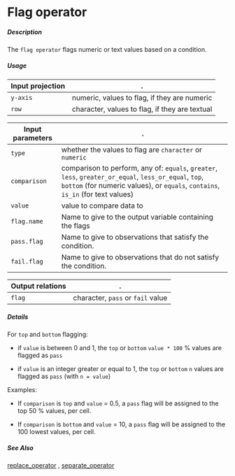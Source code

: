 # Flag operator

##### Description

The `flag operator` flags numeric or text values based on a condition.

##### Usage

Input projection|.
---|---
`y-axis`        | numeric, values to flag, if they are numeric 
`row`           | character, values to flag, if they are textual 

Input parameters|.
---|---
`type`        | whether the values to flag are `character` or `numeric`
`comparison`        | comparison to perform, any of: `equals`, `greater`, `less`, `greater_or_equal`, `less_or_equal`, `top`, `bottom`  (for numeric values), or  `equals`, `contains`, `is_in` (for text values)
`value`        | value to compare data to
`flag.name`        | Name to give to the output variable containing the flags
`pass.flag`        | Name to give to observations that satisfy the condition.
`fail.flag`        | Name to give to observations that do not satisfy the condition.

Output relations|.
---|---
`flag`        | character, `pass` or `fail` value

##### Details

For `top` and `bottom` flagging:

* if `value` is between 0 and 1, the `top` or `bottom`  `value * 100` % values are flagged as `pass`

* if `value` is an integer greater or equal to 1, the `top` or `bottom` `n` values are flagged as `pass` (with `n = value`)  

Examples:

* If `comparison` is `top` and `value` = 0.5, a `pass` flag will be assigned to the top 50 % values, per cell.

* If `comparison` is `bottom` and `value` = 10, a `pass` flag will be assigned to the 100 lowest values, per cell.

##### See Also

[replace_operator](https://github.com/tercen/replace_operator)
, [separate_operator](https://github.com/tercen/separate_operator)


